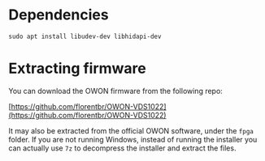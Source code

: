 # Dependencies

`sudo apt install libudev-dev libhidapi-dev`

# Extracting firmware

You can download the OWON firmware from the following repo:

[https://github.com/florentbr/OWON-VDS1022](https://github.com/florentbr/OWON-VDS1022)

It may also be extracted from the official OWON software, under the `fpga` folder. If you are not running Windows, instead of running the installer you can actually use `7z` to decompress the installer and extract the files.
